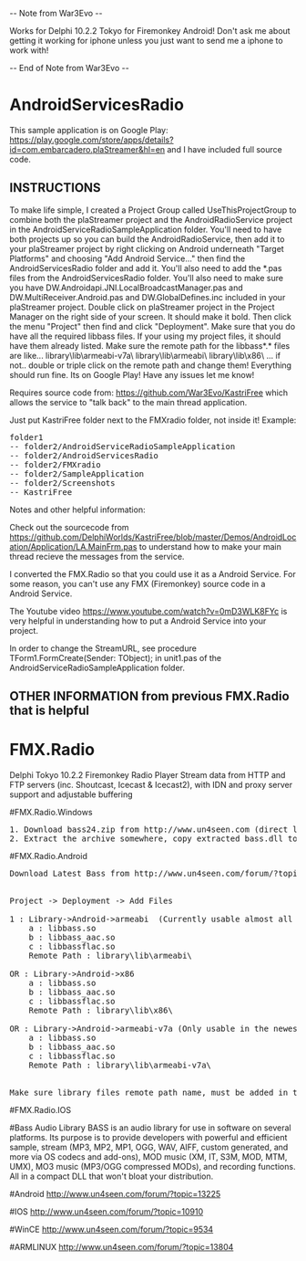 -- Note from War3Evo --

   Works for Delphi 10.2.2 Tokyo for Firemonkey Android!
   Don't ask me about getting it working for iphone unless you just want to send me a iphone to work with!
   
-- End of Note from War3Evo --

# AndroidServicesRadio
This sample application is on Google Play: https://play.google.com/store/apps/details?id=com.embarcadero.plaStreamer&hl=en and I have included full source code.

## INSTRUCTIONS
<p>
To make life simple, I created a Project Group called UseThisProjectGroup to combine both the plaStreamer project and the AndroidRadioService project in the AndroidServiceRadioSampleApplication folder.  You'll need to have both projects up so you can build the AndroidRadioService, then add it to your plaStreamer project by right clicking on Android underneath "Target Platforms" and choosing "Add Android Service..." then find the AndroidServicesRadio folder and add it.  You'll also need to add the *.pas files from the AndroidServicesRadio folder.  You'll also need to make sure you have DW.Androidapi.JNI.LocalBroadcastManager.pas and DW.MultiReceiver.Android.pas and DW.GlobalDefines.inc included in your plaStreamer project. Double click on plaStreamer project in the Project Manager on the right side of your screen.  It should make it bold.  Then click the menu "Project" then find and click "Deployment".  Make sure that you do have all the required libbass files.  If your using my project files, it should have them already listed.  Make sure the remote path for the libbass*.* files are like... library\lib\armeabi-v7a\ library\lib\armeabi\ library\lib\x86\ ... if not.. double or triple click on the remote path and change them!  Everything should run fine.  Its on Google Play!   Have any issues let me know! 
</p>


Requires source code from: https://github.com/War3Evo/KastriFree which allows the service to "talk back" to the main thread application.

Just put KastriFree folder next to the FMXradio folder, not inside it! Example:
<pre>
folder1
-- folder2/AndroidServiceRadioSampleApplication
-- folder2/AndroidServicesRadio
-- folder2/FMXradio
-- folder2/SampleApplication
-- folder2/Screenshots
-- KastriFree
</pre>

Notes and other helpful information:

Check out the sourcecode from https://github.com/DelphiWorlds/KastriFree/blob/master/Demos/AndroidLocation/Application/LA.MainFrm.pas to understand how to make your main thread recieve the messages from the service.

I converted the FMX.Radio so that you could use it as a Android Service.  For some reason, you can't use any FMX (Firemonkey) source code in a Android Service.

The Youtube video https://www.youtube.com/watch?v=0mD3WLK8FYc is very helpful in understanding how to put a Android Service into your project.

In order to change the StreamURL, see procedure TForm1.FormCreate(Sender: TObject); in unit1.pas of the AndroidServiceRadioSampleApplication folder.

## OTHER INFORMATION from previous FMX.Radio that is helpful

# FMX.Radio
Delphi Tokyo 10.2.2 Firemonkey Radio Player
Stream data from HTTP and FTP servers (inc. Shoutcast, Icecast & Icecast2), with IDN and proxy server support and adjustable buffering 

#FMX.Radio.Windows
<pre>
1. Download bass24.zip from http://www.un4seen.com (direct link http://uk.un4seen.com/files/bass24.zip ).
2. Extract the archive somewhere, copy extracted bass.dll to your project output directory.
</pre>

#FMX.Radio.Android
<pre>
Download Latest Bass from http://www.un4seen.com/forum/?topic=13225


Project -> Deployment -> Add Files

1 : Library->Android->armeabi  (Currently usable almost all androids)
	a : libbass.so
	b : libbass_aac.so	
	c : libbassflac.so
	Remote Path : library\lib\armeabi\

OR : Library->Android->x86
	a : libbass.so
	b : libbass_aac.so	
	c : libbassflac.so
	Remote Path : library\lib\x86\

OR : Library->Android->armeabi-v7a (Only usable in the newest androids)
	a : libbass.so
	b : libbass_aac.so	
	c : libbassflac.so
	Remote Path : library\lib\armeabi-v7a\


Make sure library files remote path name, must be added in the Deployment window.
</pre>


#FMX.Radio.IOS

#Bass Audio Library
BASS is an audio library for use in software on several platforms. Its purpose is to provide developers with powerful and efficient sample, stream (MP3, MP2, MP1, OGG, WAV, AIFF, custom generated, and more via OS codecs and add-ons), MOD music (XM, IT, S3M, MOD, MTM, UMX), MO3 music (MP3/OGG compressed MODs), and recording functions. All in a compact DLL that won't bloat your distribution.

#Android
http://www.un4seen.com/forum/?topic=13225

#IOS
http://www.un4seen.com/forum/?topic=10910

#WinCE
http://www.un4seen.com/forum/?topic=9534

#ARMLINUX
http://www.un4seen.com/forum/?topic=13804
